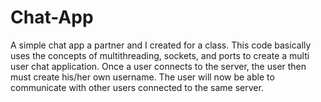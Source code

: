 # Chat-App
A simple chat app a partner and I created for a class.
This code basically uses the concepts of multithreading, sockets, and ports to create a multi user chat application.
Once a user connects to the server, the user then must create his/her own username.
The user will now be able to communicate with other users connected to the same server.

